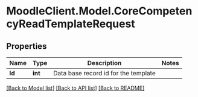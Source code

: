 # MoodleClient.Model.CoreCompetencyReadTemplateRequest

## Properties

Name | Type | Description | Notes
------------ | ------------- | ------------- | -------------
**Id** | **int** | Data base record id for the template | 

[[Back to Model list]](../README.md#documentation-for-models) [[Back to API list]](../README.md#documentation-for-api-endpoints) [[Back to README]](../README.md)

